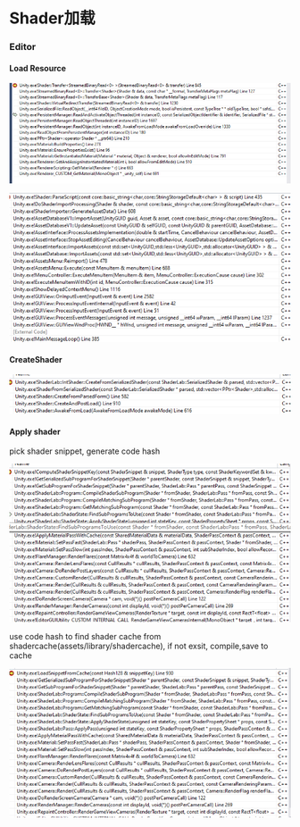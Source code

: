 # Shader加载

### Editor

#### Load Resource

![file loading](../../../.gitbook/assets/image%20%28165%29.png)

![shader ReImport](../../../.gitbook/assets/image%20%28163%29.png)

####                   

#### CreateShader

![](../../../.gitbook/assets/image%20%28158%29.png)

#### Apply shader                                       

pick shader snippet, generate code hash

![](../../../.gitbook/assets/image%20%28166%29.png)

use code hash to find shader cache from shadercache\(assets/library/shadercache\), if not exsit, compile,save to cache

![](../../../.gitbook/assets/image%20%28161%29.png)

